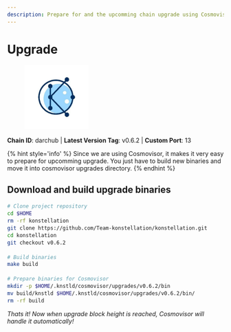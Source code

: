 ```yaml
---
description: Prepare for and the upcomming chain upgrade using Cosmovisor.
---
```


# Upgrade

<figure><img src="https://github.com/takeshi-val/Logo/raw/main/konstellation.png" width="150" alt=""><figcaption></figcaption></figure>

**Chain ID**: darchub | **Latest Version Tag**: v0.6.2 | **Custom Port**: 13

{% hint style='info' %}
Since we are using Cosmovisor, it makes it very easy to prepare for upcomming upgrade.
You just have to build new binaries and move it into cosmovisor upgrades directory.
{% endhint %}

## Download and build upgrade binaries

```bash
# Clone project repository
cd $HOME
rm -rf konstellation
git clone https://github.com/Team-konstellation/konstellation.git
cd konstellation
git checkout v0.6.2

# Build binaries
make build

# Prepare binaries for Cosmovisor
mkdir -p $HOME/.knstld/cosmovisor/upgrades/v0.6.2/bin
mv build/knstld $HOME/.knstld/cosmovisor/upgrades/v0.6.2/bin/
rm -rf build
```

*Thats it! Now when upgrade block height is reached, Cosmovisor will handle it automatically!*
